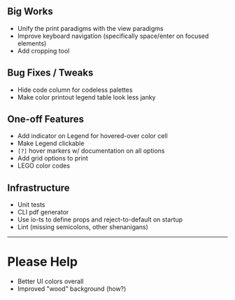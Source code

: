 ## Big Works

* Unify the print paradigms with the view paradigms
* Improve keyboard navigation (specifically space/enter on focused elements)
* Add cropping tool

## Bug Fixes / Tweaks

* Hide code column for codeless palettes
* Make color printout legend table look less janky

## One-off Features

* Add indicator on Legend for hovered-over color cell
* Make Legend clickable
* `[?]` hover markers w/ documentation on all options
* Add grid options to print
* LEGO color codes

## Infrastructure

* Unit tests
* CLI pdf generator
* Use io-ts to define props and reject-to-default on startup
* Lint (missing semicolons, other shenanigans)

 ----

# Please Help

 * Better UI colors overall
 * Improved "wood" background (how?)

